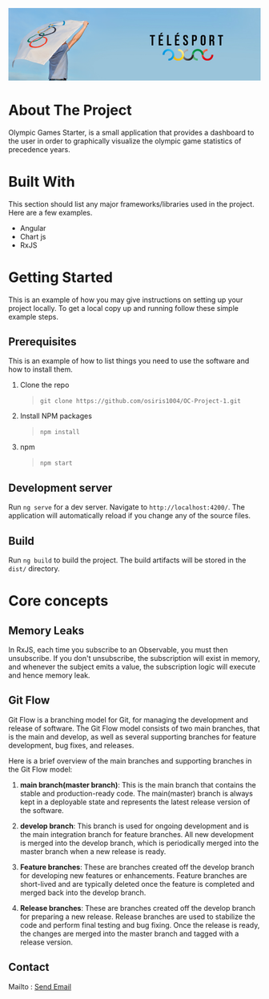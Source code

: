 
![Telesport](/src/assets/images/teleSport.png)


# About The Project

Olympic Games Starter, is a small application that provides a dashboard to the user in order to graphically visualize the olympic game statistics of precedence years.

# Built With

This section should list any major frameworks/libraries used in the project. Here are a few examples.
 - Angular
 - Chart js
 - RxJS

# Getting Started
This is an example of how you may give instructions on setting up your project locally. To get a local copy up and running follow these simple example steps.

## Prerequisites
This is an example of how to list things you need to use the software and how to install them.

1. Clone the repo
    >`git clone https://github.com/osiris1004/OC-Project-1.git`

2. Install NPM packages
    >`npm install`

3. npm
    >`npm start`


## Development server

Run `ng serve` for a dev server. Navigate to `http://localhost:4200/`. The application will automatically reload if you change any of the source files.

## Build

Run `ng build` to build the project. The build artifacts will be stored in the `dist/` directory.

# Core concepts 

## Memory Leaks
In RxJS, each time you subscribe to an Observable, you must then unsubscribe. If you don't unsubscribe, the subscription will exist in memory, and whenever the subject emits a value, the subscription logic will execute and hence memory leak.

## Git Flow
Git Flow is a branching model for Git, for managing the development and release of software. The Git Flow model consists of two main branches, that is the main and develop, as well as several supporting branches for feature development, bug fixes, and releases.

Here is a brief overview of the main branches and supporting branches in the Git Flow model:

1. **main branch(master branch)**: This is the main branch that contains the stable and production-ready code. The main(master) branch is always kept in a deployable state and represents the latest release version of the software.

2. **develop branch**: This branch is used for ongoing development and is the main integration branch for feature branches. All new development is merged into the develop branch, which is periodically merged into the master branch when a new release is ready.

3. **Feature branches**: These are branches created off the develop branch for developing new features or enhancements. Feature branches are short-lived and are typically deleted once the feature is completed and merged back into the develop branch.

4. **Release branches**: These are branches created off the develop branch for preparing a new release. Release branches are used to stabilize the code and perform final testing and bug fixing. Once the release is ready, the changes are merged into the master branch and tagged with a release version.



## Contact
Mailto : <a href="mailto:email@example.com, secondemail@example.com">Send Email</a>



